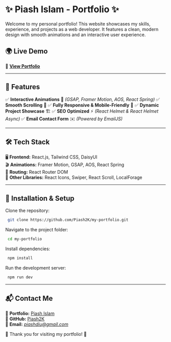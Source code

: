 # ✨ Piash Islam - Portfolio ✨

Welcome to my personal portfolio! This website showcases my skills, experience, and projects as a web developer. It features a clean, modern design with smooth animations and an interactive user experience.

## 🌍 Live Demo
🔗 **[View Portfolio](https://piash-islam-portfolio.netlify.app/)**

---

## 🚀 Features
✅ **Interactive Animations** 🎨 *(GSAP, Framer Motion, AOS, React Spring)*
✅ **Smooth Scrolling** 🔄
✅ **Fully Responsive & Mobile-Friendly** 📱
✅ **Dynamic Project Showcase** 🏗️
✅ **SEO Optimized** ⚡ *(React Helmet & React Helmet Async)*
✅ **Email Contact Form** ✉️ *(Powered by EmailJS)*

---

## 🛠️ Tech Stack
🖥 **Frontend:** React.js, Tailwind CSS, DaisyUI  
🎬 **Animations:** Framer Motion, GSAP, AOS, React Spring  
🔗 **Routing:** React Router DOM  
🔧 **Other Libraries:** React Icons, Swiper, React Scroll, LocalForage  

---

## 📂 Installation & Setup

Clone the repository:
```sh
 git clone https://github.com/Piash2K/my-portfolio.git
```
Navigate to the project folder:
```sh
 cd my-portfolio
```
Install dependencies:
```sh
 npm install
```
Run the development server:
```sh
 npm run dev
```

---

## 📬 Contact Me
📌 **Portfolio:** [Piash Islam](https://piash-islam-portfolio.netlify.app/)  
📌 **GitHub:** [Piash2K](https://github.com/Piash2K)  
📌 **Email:** *piashdiu@gmail.com*  

💙 Thank you for visiting my portfolio! 🚀

